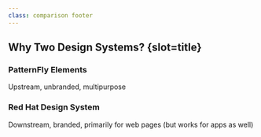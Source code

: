 ```yaml
---
class: comparison footer
---
```


## Why Two Design Systems? {slot=title}

<div>

  ### PatternFly Elements
  Upstream, unbranded, multipurpose

</div> <div>

  ### Red Hat Design System
  Downstream, branded, primarily for web pages (but works for apps as well)

</div>
